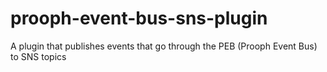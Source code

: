 # prooph-event-bus-sns-plugin
A plugin that publishes events that go through the PEB (Prooph Event Bus) to SNS topics 
